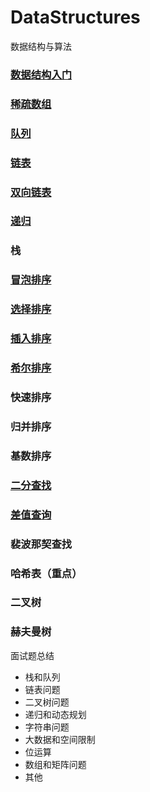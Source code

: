 # DataStructures
数据结构与算法

### [数据结构入门](https://github.com/sanzhixiong1986/DataStructures/blob/main/README1.md)

### [稀疏数组](https://github.com/sanzhixiong1986/DataStructures/blob/main/README2.md)

### [队列](https://github.com/sanzhixiong1986/DataStructures/blob/main/README3.md)

### [链表](https://github.com/sanzhixiong1986/DataStructures/blob/main/README4.md)

### [双向链表](https://github.com/sanzhixiong1986/DataStructures/blob/main/README11.md)

### [递归](https://github.com/sanzhixiong1986/DataStructures/blob/main/README12.md)

### 栈

### [冒泡排序](https://github.com/sanzhixiong1986/DataStructures/blob/main/README5.md)

### [选择排序](https://github.com/sanzhixiong1986/DataStructures/blob/main/README6.md)

### [插入排序](https://github.com/sanzhixiong1986/DataStructures/blob/main/README7.md)

### [希尔排序](https://github.com/sanzhixiong1986/DataStructures/blob/main/README8.md)

### 快速排序

### 归并排序

### 基数排序

### [二分查找](https://github.com/sanzhixiong1986/DataStructures/blob/main/README9.md)

### [差值查询](https://github.com/sanzhixiong1986/DataStructures/blob/main/README10.md)

### 裴波那契查找

### 哈希表（重点）

### 二叉树

### 赫夫曼树

面试题总结

- 栈和队列
- 链表问题
- 二叉树问题
- 递归和动态规划
- 字符串问题
- 大数据和空间限制
- 位运算
- 数组和矩阵问题
- 其他
